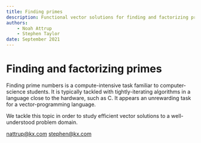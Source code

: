 ```yaml
---
title: Finding primes
description: Functional vector solutions for finding and factorizing prime numbers
authors:
    - Noah Attrup
    - Stephen Taylor
date: September 2021
---
```

# Finding and factorizing primes



Finding prime numbers is a compute-intensive task familiar to computer-science students.
It is typically tackled with tightly-iterating algorithms in a language close to the hardware, such as C.
It appears an unrewarding task for a vector-programming language.

We tackle this topic in order to study efficient vector solutions to a well-understood problem domain.

nattrup@kx.com
stephen@kx.com